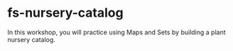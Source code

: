 # fs-nursery-catalog
In this workshop, you will practice using Maps and Sets by building a plant nursery catalog.